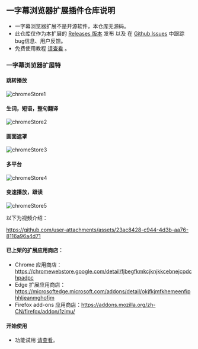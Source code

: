 ## 一字幕浏览器扩展插件仓库说明

- 一字幕浏览器扩展不是开源软件，本仓库无源码。
- 此仓库仅作为本扩展的 [Releases 版本](https://github.com/1zimu-com/1zimu/releases) 发布 以及 在 [Github Issues](https://github.com/1zimu-com/1zimu/issues) 中跟踪 bug信息、用户反馈。
- 免费使用教程 [请查看](https://1zimu.com/docs/quickbegin/simpleintro) 。

### 一字幕浏览器扩展特

#### 跳转播放

![chromeStore1](https://github.com/user-attachments/assets/590e21ad-d8e7-49d9-90c2-8003cc0ab4a8)

#### 生词，短语，整句翻译

![chromeStore2](https://github.com/user-attachments/assets/b93d6234-a76b-4940-b451-886a3f5aade4)

#### 画面遮罩

![chromeStore3](https://github.com/user-attachments/assets/b76dccf6-12c6-47f1-97bb-28e1aa238981)

#### 多平台

![chromeStore4](https://github.com/user-attachments/assets/2fa9f1b6-02f6-4d34-ab61-f78435b124cc)

#### 变速播放，跟读

![chromeStore5](https://github.com/user-attachments/assets/62d0852f-175f-4107-85b3-66ec8f4da1a8)

以下为视频介绍：

https://github.com/user-attachments/assets/23ac8428-c944-4d3b-aa76-8116a96a4d71

#### 已上架的扩展应用商店：

- Chrome 应用商店：https://chromewebstore.google.com/detail/fjbegfkmkcjknjkkcebnejcpdchpadpc
- Edge 扩展应用商店：https://microsoftedge.microsoft.com/addons/detail/okjfkjmfkhemeenfiphhljeanmghofjm
- Firefox add-ons 应用商店：https://addons.mozilla.org/zh-CN/firefox/addon/1zimu/

#### 开始使用

- 功能试用 [请查看](https://1zimu.com/docs/quickbegin/install#%E5%8A%9F%E8%83%BD%E8%AF%95%E7%94%A8)。
